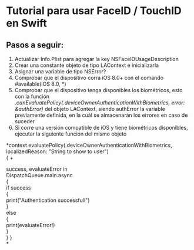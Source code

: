 Tutorial para usar FaceID / TouchID en Swift
============================================

## Pasos a seguir:
1. Actualizar Info.Plist para agregar la key NSFaceIDUsageDescription  
2. Crear una constante objeto de tipo LAContext e inicializarla  
3. Asignar una variable de tipo NSError?  
4. Comprobar que el dispositivo corra iOS 8.0+ con el comando #available(iOS 8.0, \*)  
5. Comprobar que el dispositivo tenga disponibles los biométricos, esto con la función *.canEvaluatePolicy(.deviceOwnerAuthenticationWithBiometrics, error: &authError)* del objeto LAContext, siendo authError la variable previamente definida, en la cuál se almacenarán los errores en caso de suceder  
6. Si corre una versión compatible de iOS y tiene biométricos disponibles, ejecutar la siguiente función del mismo objeto  
  
*context.evaluatePolicy(.deviceOwnerAuthenticationWithBiometrics, localizedReason: "String to show to user")  
{
+  

 success, evaluateError in  
    DispatchQueue.main.async  
    {  
        if success  
        {  
            print("Authentication successfull")  
        }  
        else  
        {  
            print(evaluateError!)  
        }  
    }
}  
*
